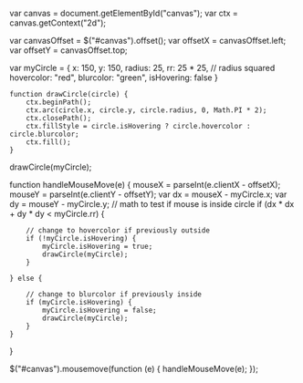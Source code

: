 var canvas = document.getElementById("canvas");
var ctx = canvas.getContext("2d");

var canvasOffset = $("#canvas").offset();
var offsetX = canvasOffset.left;
var offsetY = canvasOffset.top;

var myCircle = {
    x: 150,
    y: 150,
    radius: 25,
    rr: 25 * 25, // radius squared
    hovercolor: "red",
    blurcolor: "green",
    isHovering: false
}

    function drawCircle(circle) {
        ctx.beginPath();
        ctx.arc(circle.x, circle.y, circle.radius, 0, Math.PI * 2);
        ctx.closePath();
        ctx.fillStyle = circle.isHovering ? circle.hovercolor : circle.blurcolor;
        ctx.fill();
    }

drawCircle(myCircle);

function handleMouseMove(e) {
    mouseX = parseInt(e.clientX - offsetX);
    mouseY = parseInt(e.clientY - offsetY);
    var dx = mouseX - myCircle.x;
    var dy = mouseY - myCircle.y;
    // math to test if mouse is inside circle
    if (dx * dx + dy * dy < myCircle.rr) {

        // change to hovercolor if previously outside
        if (!myCircle.isHovering) {
            myCircle.isHovering = true;
            drawCircle(myCircle);
        }

    } else {

        // change to blurcolor if previously inside
        if (myCircle.isHovering) {
            myCircle.isHovering = false;
            drawCircle(myCircle);
        }
    }

}

$("#canvas").mousemove(function (e) {
    handleMouseMove(e);
});
